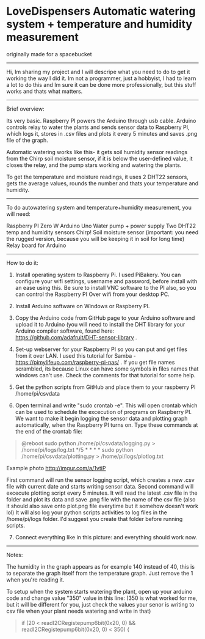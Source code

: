 # LoveDispensers Automatic watering system + temperature and humidity measurement
originally made for a spacebucket

_________________________

Hi, Im sharing my project and I will descripe what you need to do to get it working the way I did it. Im not a programmer, just a hobbyist, I had to learn a lot to do this and Im sure it can be done more professionally, but this stuff works and thats what matters.

_________________________

Brief overview:

Its very basic.
Raspberry PI powers the Arduino through usb cable. Arduino controls relay to water the plants and sends sensor data to Raspberry PI, which logs it, stores in .csv files and plots it every 5 minutes and saves .png file of the graph. 

Automatic watering works like this- it gets soil humidity sensor readings from the Chirp soil moisture sensor, if it is below the user-defined value, it closes the relay, and the pump stars working and watering the plants. 

To get the temperature and moisture readings, it uses 2 DHT22 sensors, gets the average values, rounds the number and thats your temperature and humidity.

_________________________

To do autowatering system and temperature+humidity measurement, you will need:

Raspberry PI Zero W
Arduino Uno
Water pump + power supply
Two DHT22 temp and humidity sensors
Chirp! Soil moisture sensor (important: you need the rugged version, because you will be keeping it in soil for long time)
Relay board for Arduino


_________________________

How to do it:

1. Install operating system to Raspberry Pi. I used PiBakery. You can configure your wifi settings, username and password, before install with an ease using this. Be sure to install VNC software to the PI also, so you can control the Raspberry PI Over wifi from your desktop PC.

2. Install Arduino software on Windows or Raspberry PI.

3. Copy the Arduino code from GitHub page to your Arduino software and upload it to Arduino (you will need to install the DHT library for your Arduino compiler software, found here: https://github.com/adafruit/DHT-sensor-library . 

4. Set-up webserver for your Raspberry PI so you can put and get files from it over LAN. I used this tutorial for Samba - https://pimylifeup.com/raspberry-pi-nas/ . If you get file names scrambled, its because Linux can have some symbols in files names that windows can't use. Check the comments for that tutorial for some help.

5. Get the python scripts from GitHub and place them to your raspberry PI /home/pi/csvdata

6. Open terminal and write "sudo crontab -e". This will open crontab which can be used to schedule the excecution of programs on Raspberry PI. We want to make it begin logging the sensor data and plotting graph automatically, when the Raspberry PI turns on. Type these commands at the end of the crontab file:

>@reboot sudo python /home/pi/csvdata/logging.py > /home/pi/logs/log.txt
>*/5 * * * * sudo python /home/pi/csvdata/plotting.py > /home/pi/logs/plotlog.txt

Example photo http://imgur.com/a/1vtiP

First command will run the sensor logging script, which creates a new .csv file with current date and starts writing sensor data.
Second command will excecute plotting script every 5 minutes. It will read the latest .csv file in the folder and plot its data and save .png file with the name of the csv file (also it should also save onto plot.png file everytime but it somehow doesn't work lol)
It will also log your python scripts activities to log files in the /home/pi/logs folder. I'd suggest you create that folder before running scripts.


7. Connect everything like in this picture: and everything should work now. 


_________________________

Notes:

The humidity in the graph appears as for example 140 instead of 40, this is to separate the graph itself from the temperature graph. Just remove the 1 when you're reading it.

To setup when the system starts watering the plant, open up your arduino code and change value "350"  value in this line:
(350 is what worked for me, but it will be different for you, just check the values your senor is writing to csv file when your plant needs watering and write in that)
>if (20 < readI2CRegistepump6bit(0x20, 0)  && readI2CRegistepump6bit(0x20, 0)  < 350) {


